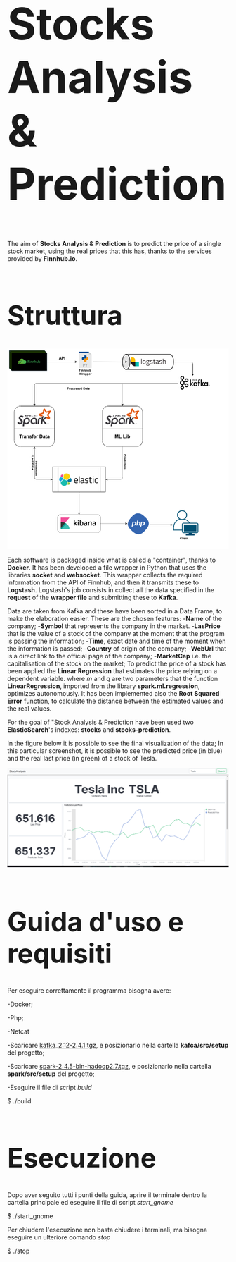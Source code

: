 <h1 style="font-size:100px">Stocks Analysis & Prediction</h1>

The aim of **Stocks Analysis \& Prediction** is to predict the price of a single stock market, using the real prices that this has, thanks to the services provided by **Finnhub.io**.

<h1 style="font-size:60px">Struttura</h1>

![alt text](doc/diagram.png?raw=true)

Each software is packaged inside what is called a "container", thanks to **Docker**.
It has been developed a file wrapper in Python that uses the libraries **socket** and **websocket**. This wrapper collects the required information from the API of Finnhub, and then it transmits these to **Logstash**.
Logstash's job consists in collect all the data specified in the **request** of the **wrapper file** and submitting these to **Kafka**.

Data are taken from Kafka and these have been sorted in a Data Frame, to make the elaboration easier. These are the chosen features:
    -**Name** of the company;
    -**Symbol** that represents the company in the market.
    -**LasPrice** that is the value of a stock of the company at the moment that the program is passing the information;
    -**Time**, exact date and time of the moment when the information is passed;
    -**Country** of origin of the company;
    -**WebUrl** that is a direct link to the official page of the company;
    -**MarketCap** i.e. the capitalisation of the stock on the market;
To predict the price of a stock has been applied the **Linear Regression** that estimates the price relying on a dependent variable.
where $m$ and $q$ are two parameters that the function **LinearRegression**, imported from the library **spark.ml.regression**, optimizes autonomously.
It has been implemented also the **Root Squared Error** function, to calculate the distance between the estimated values and the real values.

For the goal of "Stock Analysis \& Prediction have been used two **ElasticSearch**'s indexes: **stocks** and **stocks-prediction**.

In the figure below it is possible to see the final visualization of the data; In this particular screenshot, it is possible to see the predicted price (in blue) and the real last price (in green) of a stock of Tesla. 

![alt text](doc/Screenshot_dashboard.png?raw=true)

<h1 style="font-size:60px">Guida d'uso e requisiti</h1>

Per eseguire correttamente il programma bisogna avere:

-Docker;

-Php;

-Netcat

-Scaricare [kafka_2.12-2.4.1.tgz](https://drive.google.com/file/d/1MPFeLHL2rLuKNHaG-LnMnCfV5JXyXOQc/view?usp=sharing), e posizionarlo nella cartella **kafca/src/setup** del progetto;

-Scaricare [spark-2.4.5-bin-hadoop2.7.tgz](https://drive.google.com/file/d/18PQVf31rMsvkLAEDDkYlyc6pLEb1pvMR/view?usp=sharing), e posizionarlo nella cartella **spark/src/setup** del progetto;

-Eseguire il file di script *build* 

$ ./build

<h1 style="font-size:60px">Esecuzione</h1>

Dopo aver seguito tutti i punti della guida, aprire il terminale dentro la cartella principale ed eseguire il file di script *start_gnome*

$ ./start_gnome

Per chiudere l'esecuzione non basta chiudere i terminali, ma bisogna eseguire un ulteriore comando *stop*

$ ./stop
